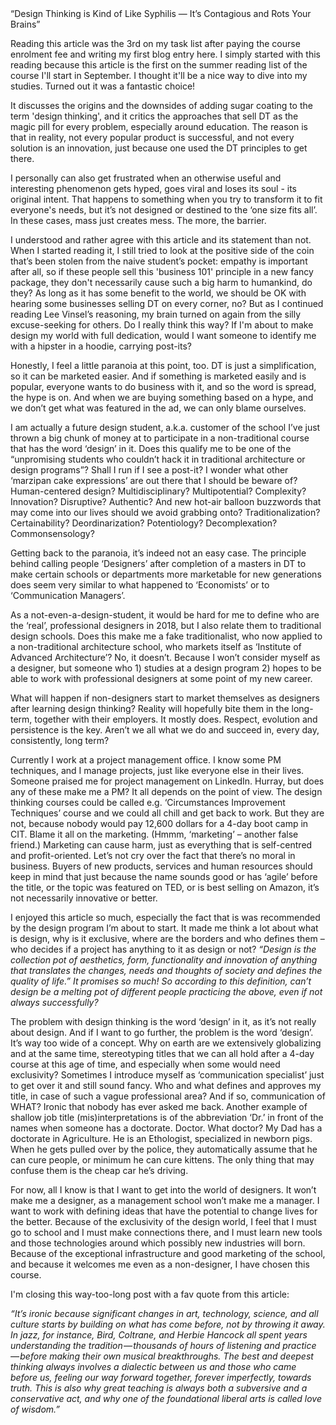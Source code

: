 <!DOCTYPE HTML>
<html lang="en">
   <head>
      <meta charset="utf=8>
      </head>
          <body>
                     <a href="https://medium.com/@sts_news/design-thinking-is-kind-of-like-syphilis-its-contagious-and-rots-your-brains-842ed078af29">“Design Thinking is Kind of Like Syphilis — It’s Contagious and Rots Your Brains”</a>

Reading this article was the 3rd on my task list after paying the course enrolment fee and writing my first blog entry here. I simply started with this reading because this article is the first on the summer reading list of the course I'll start in September. I thought it'll be a nice way to dive into my studies. Turned out it was a fantastic choice!

It discusses the origins and the downsides of adding sugar coating to the term 'design thinking', and it critics the approaches that sell DT as the magic pill for every problem, especially around education. 
The reason is that in reality, not every popular product is successful, and not every solution is an innovation, just because one used the DT principles to get there. 

I personally can also get frustrated when an otherwise useful and interesting phenomenon gets hyped, goes viral and loses its soul - its original intent. That happens to something when you try to transform it to fit everyone's needs, but it’s not designed or destined to the ‘one size fits all’. In these cases, mass just creates mess. The more, the barrier.

I understood and rather agree with this article and its statement than not. 
When I started reading it, I still tried to look at the positive side of the coin that’s been stolen from the naive student’s pocket: empathy is important after all, so if these people sell this 'business 101' principle in a new fancy package, they don't necessarily cause such a big harm to humankind, do they? As long as it has some benefit to the world, we should be OK with hearing some businesses selling DT on every corner, no? 
But as I continued reading Lee Vinsel’s reasoning, my brain turned on again from the silly excuse-seeking for others. Do I really think this way? If I'm about to make design my world with full dedication, would I want someone to identify me with a hipster in a hoodie, carrying post-its? 

Honestly, I feel a little paranoia at this point, too. DT is just a simplification, so it can be marketed easier. And if something is marketed easily and is popular, everyone wants to do business with it, and so the word is spread, the hype is on. And when we are buying something based on a hype, and we don’t get what was featured in the ad, we can only blame ourselves.

I am actually a future design student, a.k.a. customer of the school I’ve just thrown a big chunk of money at to participate in a non-traditional course that has the word ‘design’ in it. Does this qualify me to be one of the “unpromising students who couldn’t hack it in traditional architecture or design programs”? Shall I run if I see a post-it? I wonder what other ‘marzipan cake expressions’ are out there that I should be beware of? Human-centered design? Multidisciplinary? Multipotential? Complexity? Innovation? Disruptive? Authentic? And new hot-air balloon buzzwords that may come into our lives should we avoid grabbing onto? Traditionalization? Certainability? Deordinarization? Potentiology? Decomplexation? Commonsensology?

Getting back to the paranoia, it’s indeed not an easy case. The principle behind calling people ‘Designers’ after completion of a masters in DT to make certain schools or departments more marketable for new generations does seem very similar to what happened to ‘Economists’ or to ‘Communication Managers’.

As a not-even-a-design-student, it would be hard for me to define who are the ‘real’, professional designers in 2018, but I also relate them to traditional design schools. Does this make me a fake traditionalist, who now applied to a non-traditional architecture school, who markets itself as ‘Institute of Advanced Architecture’? No, it doesn’t. Because I won’t consider myself as a designer, but someone who 1) studies at a design program 2) hopes to be able to work with professional designers at some point of my new career.

What will happen if non-designers start to market themselves as designers after learning design thinking? Reality will hopefully bite them in the long-term, together with their employers. It mostly does. Respect, evolution and persistence is the key. Aren’t we all what we do and succeed in, every day, consistently, long term?

Currently I work at a project management office. I know some PM techniques, and I manage projects, just like everyone else in their lives. Someone praised me for project management on LinkedIn. Hurray, but does any of these make me a PM? 
It all depends on the point of view. 
The design thinking courses could be called e.g. ‘Circumstances Improvement Techniques’ course and we could all chill and get back to work. But they are not, because nobody would pay 12,600 dollars for a 4-day boot camp in CIT. Blame it all on the marketing. (Hmmm, ‘marketing’ – another false friend.) Marketing can cause harm, just as everything that is self-centred and profit-oriented. Let’s not cry over the fact that there’s no moral in business. Buyers of new products, services and human resources should keep in mind that just because the name sounds good or has ‘agile’ before the title, or the topic was featured on TED, or is best selling on Amazon, it’s not necessarily innovative or better.

I enjoyed this article so much, especially the fact that is was recommended by the design program I’m about to start. It made me think a lot about what is design, why is it exclusive, where are the borders and who defines them – who decides if a project has anything to it as design or not? 
<i>“Design is the collection pot of aesthetics, form, functionality and innovation of anything that translates the changes, needs and thoughts of society and defines the quality of life.” It promises so much! So according to this definition, can’t design be a melting pot of different people practicing the above, even if not always successfully?</i>

The problem with design thinking is the word ‘design’ in it, as it’s not really about design. And if I want to go further, the problem is the word ‘design’. It’s way too wide of a concept. Why on earth are we extensively globalizing and at the same time, stereotyping titles that we can all hold after a 4-day course at this age of time, and especially when some would need exclusivity? Sometimes I introduce myself as ‘communication specialist’ just to get over it and still sound fancy. Who and what defines and approves my title, in case of such a vague professional area? And if so, communication of WHAT? Ironic that nobody has ever asked me back. Another example of shallow job title (mis)interpretations is of the abbreviation ‘Dr.’ in front of the names when someone has a doctorate. Doctor. What doctor? My Dad has a doctorate in Agriculture. He is an Ethologist, specialized in newborn pigs. When he gets pulled over by the police, they automatically assume that he can cure people, or minimum he can cure kittens. The only thing that may confuse them is the cheap car he’s driving.

For now, all I know is that I want to get into the world of designers. It won’t make me a designer, as a management school won’t make me a manager. I want to work with defining ideas that have the potential to change lives for the better. Because of the exclusivity of the design world, I feel that I must go to school and I must make connections there, and I must learn new tools and those technologies around which possibly new industries will born. Because of the exceptional infrastructure and good marketing of the school, and because it welcomes me even as a non-designer, I have chosen this course.
 
I'm closing this way-too-long post with a fav quote from this article:

<i>“It’s ironic because significant changes in art, technology, science, and all culture starts by building on what has come before, not by throwing it away. In jazz, for instance, Bird, Coltrane, and Herbie Hancock all spent years understanding the tradition — thousands of hours of listening and practice — before making their own musical breakthroughs. The best and deepest thinking always involves a dialectic between us and those who came before us, feeling our way forward together, forever imperfectly, towards truth. This is also why great teaching is always both a subversive and a conservative act, and why one of the foundational liberal arts is called love of wisdom.”</i>
</body>
</html>
